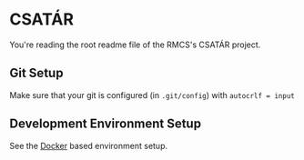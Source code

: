 # CSATÁR

You're reading the root readme file of the RMCS's CSATÁR project.

## Git Setup

Make sure that your git is configured (in `.git/config`) with `autocrlf = input`

## Development Environment Setup

See the [Docker](setup/dev/Readme.md) based environment setup.